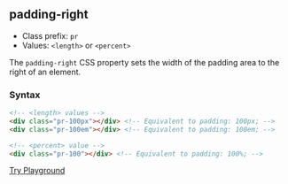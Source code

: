 ## padding-right
- Class prefix: `pr`
- Values: `<length>` or `<percent>`

The `padding-right` CSS property sets the width of the padding area to the right of an element.

### Syntax
```html
<!-- <length> values -->
<div class="pr-100px"></div> <!-- Equivalent to padding: 100px; -->
<div class="pr-100em"></div> <!-- Equivalent to padding: 100em; -->

<!-- <percent> value -->
<div class="pr-100"></div> <!-- Equivalent to padding: 100%; -->
```
[Try Playground](../../../cssist/demo)
